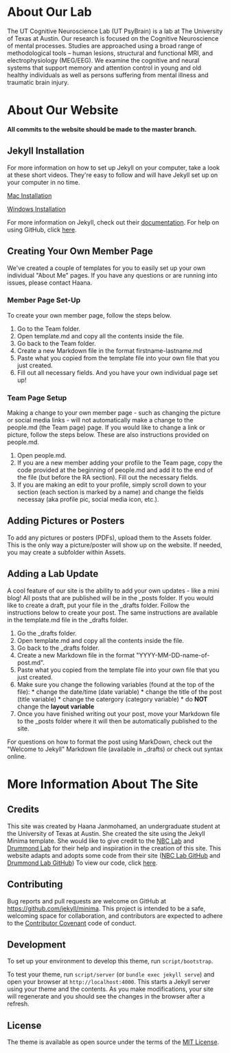 # About Our Lab

The UT Cognitive Neuroscience Lab (UT PsyBrain) is a lab at The University of Texas at Austin. Our research is focused on the Cognitive Neuroscience of mental processes. Studies are approached using a broad range of methodological tools – human lesions, structural and functional MRI, and electrophysiology (MEG/EEG). We examine the cognitive and neural systems that support memory and attention control in young and old healthy individuals as well as persons suffering from mental illness and traumatic brain injury.

# About Our Website

**All commits to the website should be made to the master branch.**

## Jekyll Installation

For more information on how to set up Jekyll on your computer, take a look at these short videos. They're easy to follow and will have Jekyll set up on your computer in no time.

[Mac Installation](https://www.youtube.com/watch?v=WhrU9m82Wm8&list=PLLAZ4kZ9dFpOPV5C5Ay0pHaa0RJFhcmcB&index=2)

[Windows Installation](https://www.youtube.com/watch?v=LfP7Y9Ja6Qc&list=PLLAZ4kZ9dFpOPV5C5Ay0pHaa0RJFhcmcB&index=3)

For more information on Jekyll, check out their [documentation](https://jekyllrb.com/). For help on using GitHub, click [here](https://help.github.com/en).

## Creating Your Own Member Page

We've created a couple of templates for you to easily set up your own individual "About Me" pages. If you have any questions or are running into issues, please contact Haana.

### Member Page Set-Up

To create your own member page, follow the steps below.
  1. Go to the Team folder.
  2. Open template.md and copy all the contents inside the file.
  3. Go back to the Team folder.
  4. Create a new Markdown file in the format firstname-lastname.md
  5. Paste what you copied from the template file into your own file that you just created.
  6. Fill out all necessary fields.
And you have your own individual page set up!

### Team Page Setup

Making a change to your own member page - such as changing the picture or social media links - will not automatically make a change to the people.md (the Team page) page. If you would like to change a link or picture, follow the steps below. These are also instructions provided on people.md.
  1. Open people.md.
  2. If you are a new member adding your profile to the Team page, copy the code provided at the beginning of people.md and add it to the end of the file (but before the RA section). Fill out the necessary fields.
  3. If you are making an edit to your profile, simply scroll down to your section (each section is marked by a name) and change the fields necessay (aka profile pic, social media icon, etc.).

## Adding Pictures or Posters

To add any pictures or posters (PDFs), upload them to the Assets folder. This is the only way a picture/poster will show up on the website. If needed, you may create a subfolder within Assets.

## Adding a Lab Update

A cool feature of our site is the ability to add your own updates - like a mini blog! All posts that are published will be in the _posts folder. If you would like to create a draft, put your file in the _drafts folder. Follow the instructions below to create your post. The same instructions are available in the template.md file in the _drafts folder.
  1. Go the _drafts folder.
  2. Open template.md and copy all the contents inside the file.
  3. Go back to the _drafts folder.
  4. Create a new Markdown file in the format "YYYY-MM-DD-name-of-post.md". 
  5. Paste what you copied from the template file into your own file that you just created.
  3. Make sure you change the following variables (found at the top of the file):
    * change the date/time (date variable) 
    * change the title of the post (title variable)
    * change the catergory (category variable)
    * do **NOT** change the **layout variable**
  4. Once you have finished writing out your post, move your Markdown file to the _posts folder where it will then be automatically published to the site. 

For questions on how to format the post using MarkDown, check out the "Welcome to Jekyll" Markdown file (available in _drafts) or check out syntax online.

# More Information About The Site

## Credits

This site was created by Haana Janmohamed, an undergraduate student at the University of Texas at Austin. She created the site using the Jekyll Minima template. She would like to give credit to the [NBC Lab](https://nbclab.github.io/) and [Drummond Lab](http://drummondlab.org/) for their help and inspiration in the creation of this site. This website adapts and adopts some code from their site ([NBC Lab GitHub](https://github.com/NBCLab/NBCLab.github.io) and [Drummond Lab GitHub](https://github.com/drummondlab/drummondlab.github.io)) To view our code, click [here](https://github.com/UTCogNeuroLab/UTCogNeuroLab.github.io).

## Contributing

Bug reports and pull requests are welcome on GitHub at https://github.com/jekyll/minima. This project is intended to be a safe, welcoming space for collaboration, and contributors are expected to adhere to the [Contributor Covenant](http://contributor-covenant.org) code of conduct.

## Development

To set up your environment to develop this theme, run `script/bootstrap`.

To test your theme, run `script/server` (or `bundle exec jekyll serve`) and open your browser at `http://localhost:4000`. This starts a Jekyll server using your theme and the contents. As you make modifications, your site will regenerate and you should see the changes in the browser after a refresh.

## License

The theme is available as open source under the terms of the [MIT License](http://opensource.org/licenses/MIT).
